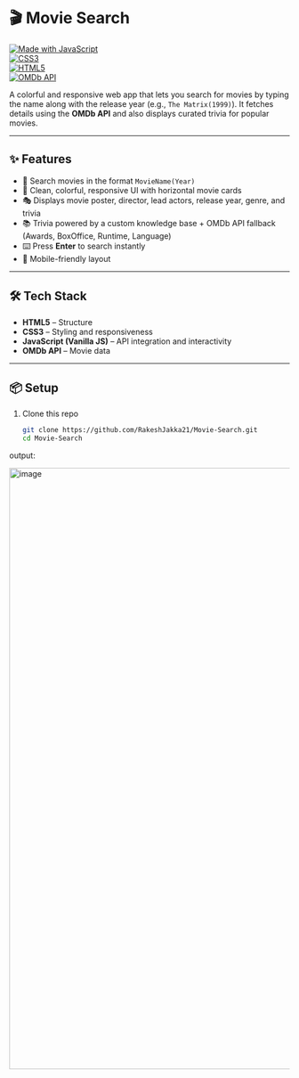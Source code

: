 # 🎬 Movie Search 

[![Made with JavaScript](https://img.shields.io/badge/Made%20with-JavaScript-yellow?style=for-the-badge&logo=javascript)](https://developer.mozilla.org/en-US/docs/Web/JavaScript)  
[![CSS3](https://img.shields.io/badge/Styled%20with-CSS3-blue?style=for-the-badge&logo=css3)](https://developer.mozilla.org/en-US/docs/Web/CSS)  
[![HTML5](https://img.shields.io/badge/Built%20with-HTML5-orange?style=for-the-badge&logo=html5)](https://developer.mozilla.org/en-US/docs/Web/HTML)  
[![OMDb API](https://img.shields.io/badge/API-OMDb-red?style=for-the-badge&logo=themoviedatabase)](http://www.omdbapi.com/)  

A colorful and responsive web app that lets you search for movies by typing the name along with the release year (e.g., `The Matrix(1999)`). It fetches details using the **OMDb API** and also displays curated trivia for popular movies.  

---

## ✨ Features  
- 🔎 Search movies in the format `MovieName(Year)`  
- 🎨 Clean, colorful, responsive UI with horizontal movie cards  
- 🎭 Displays movie poster, director, lead actors, release year, genre, and trivia  
- 📚 Trivia powered by a custom knowledge base + OMDb API fallback (Awards, BoxOffice, Runtime, Language)  
- ⌨️ Press **Enter** to search instantly  
- 📱 Mobile-friendly layout  
 

---

## 🛠️ Tech Stack  
- **HTML5** – Structure  
- **CSS3** – Styling and responsiveness  
- **JavaScript (Vanilla JS)** – API integration and interactivity  
- **OMDb API** – Movie data  

---

## 📦 Setup  
1. Clone this repo  
   ```bash
   git clone https://github.com/RakeshJakka21/Movie-Search.git
   cd Movie-Search

output:

<img width="1920" height="1080" alt="image" src="https://github.com/user-attachments/assets/a2be0fa8-57ad-4daf-aa43-d4d8c0419f05" />
